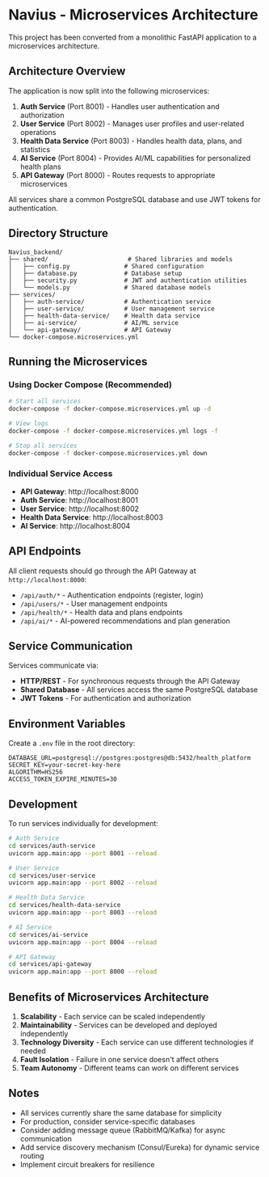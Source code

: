 # Navius - Microservices Architecture

This project has been converted from a monolithic FastAPI application to a microservices architecture.

## Architecture Overview

The application is now split into the following microservices:

1. **Auth Service** (Port 8001) - Handles user authentication and authorization
2. **User Service** (Port 8002) - Manages user profiles and user-related operations
3. **Health Data Service** (Port 8003) - Handles health data, plans, and statistics
4. **AI Service** (Port 8004) - Provides AI/ML capabilities for personalized health plans
5. **API Gateway** (Port 8000) - Routes requests to appropriate microservices

All services share a common PostgreSQL database and use JWT tokens for authentication.

## Directory Structure

```
Navius_backend/
├── shared/                      # Shared libraries and models
│   ├── config.py               # Shared configuration
│   ├── database.py             # Database setup
│   ├── security.py             # JWT and authentication utilities
│   └── models.py               # Shared database models
├── services/
│   ├── auth-service/           # Authentication service
│   ├── user-service/           # User management service
│   ├── health-data-service/    # Health data service
│   ├── ai-service/             # AI/ML service
│   └── api-gateway/            # API Gateway
└── docker-compose.microservices.yml
```

## Running the Microservices

### Using Docker Compose (Recommended)

```bash
# Start all services
docker-compose -f docker-compose.microservices.yml up -d

# View logs
docker-compose -f docker-compose.microservices.yml logs -f

# Stop all services
docker-compose -f docker-compose.microservices.yml down
```

### Individual Service Access

- **API Gateway**: http://localhost:8000
- **Auth Service**: http://localhost:8001
- **User Service**: http://localhost:8002
- **Health Data Service**: http://localhost:8003
- **AI Service**: http://localhost:8004

## API Endpoints

All client requests should go through the API Gateway at `http://localhost:8000`:

- `/api/auth/*` - Authentication endpoints (register, login)
- `/api/users/*` - User management endpoints
- `/api/health/*` - Health data and plans endpoints
- `/api/ai/*` - AI-powered recommendations and plan generation

## Service Communication

Services communicate via:
- **HTTP/REST** - For synchronous requests through the API Gateway
- **Shared Database** - All services access the same PostgreSQL database
- **JWT Tokens** - For authentication and authorization

## Environment Variables

Create a `.env` file in the root directory:

```env
DATABASE_URL=postgresql://postgres:postgres@db:5432/health_platform
SECRET_KEY=your-secret-key-here
ALGORITHM=HS256
ACCESS_TOKEN_EXPIRE_MINUTES=30
```

## Development

To run services individually for development:

```bash
# Auth Service
cd services/auth-service
uvicorn app.main:app --port 8001 --reload

# User Service
cd services/user-service
uvicorn app.main:app --port 8002 --reload

# Health Data Service
cd services/health-data-service
uvicorn app.main:app --port 8003 --reload

# AI Service
cd services/ai-service
uvicorn app.main:app --port 8004 --reload

# API Gateway
cd services/api-gateway
uvicorn app.main:app --port 8000 --reload
```

## Benefits of Microservices Architecture

1. **Scalability** - Each service can be scaled independently
2. **Maintainability** - Services can be developed and deployed independently
3. **Technology Diversity** - Each service can use different technologies if needed
4. **Fault Isolation** - Failure in one service doesn't affect others
5. **Team Autonomy** - Different teams can work on different services

## Notes

- All services currently share the same database for simplicity
- For production, consider service-specific databases
- Consider adding message queue (RabbitMQ/Kafka) for async communication
- Add service discovery mechanism (Consul/Eureka) for dynamic service routing
- Implement circuit breakers for resilience

